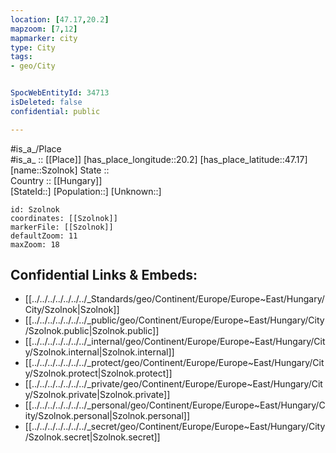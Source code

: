 ```yaml
---
location: [47.17,20.2] 
mapzoom: [7,12] 
mapmarker: city 
type: City
tags:
- geo/City


SpocWebEntityId: 34713
isDeleted: false
confidential: public

---
```

#is_a_/Place  
#is_a_ :: [[Place]] 
[has_place_longitude::20.2] 
[has_place_latitude::47.17] 
[name::Szolnok] 
State ::  
Country :: [[Hungary]]  
[StateId::] 
[Population::] 
[Unknown::] 


```leaflet
id: Szolnok
coordinates: [[Szolnok]] 
markerFile: [[Szolnok]] 
defaultZoom: 11 
maxZoom: 18
```


## Confidential Links & Embeds: 
- [[../../../../../../../_Standards/geo/Continent/Europe/Europe~East/Hungary/City/Szolnok|Szolnok]] 
- [[../../../../../../../_public/geo/Continent/Europe/Europe~East/Hungary/City/Szolnok.public|Szolnok.public]] 
- [[../../../../../../../_internal/geo/Continent/Europe/Europe~East/Hungary/City/Szolnok.internal|Szolnok.internal]] 
- [[../../../../../../../_protect/geo/Continent/Europe/Europe~East/Hungary/City/Szolnok.protect|Szolnok.protect]] 
- [[../../../../../../../_private/geo/Continent/Europe/Europe~East/Hungary/City/Szolnok.private|Szolnok.private]] 
- [[../../../../../../../_personal/geo/Continent/Europe/Europe~East/Hungary/City/Szolnok.personal|Szolnok.personal]] 
- [[../../../../../../../_secret/geo/Continent/Europe/Europe~East/Hungary/City/Szolnok.secret|Szolnok.secret]] 
